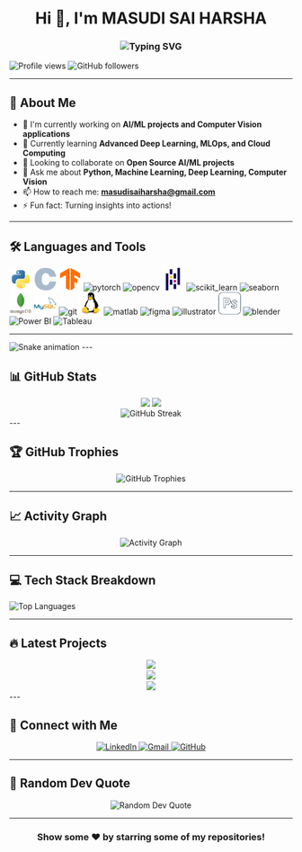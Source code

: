 <h1 align="center">Hi 👋, I'm MASUDI SAI HARSHA</h1>
<h3 align="center">
  <img src="https://readme-typing-svg.herokuapp.com/?lines=AI/ML+Developer+from+India;Python+%26+Data+Science+Enthusiast;Computer+Vision+Expert;Always+Learning+New+Things&font=Fira%20Code&center=true&width=380&height=50&duration=4000&pause=1000" alt="Typing SVG" />
</h3>

<p align="left">
  <img src="https://komarev.com/ghpvc/?username=harsha-1671&label=Profile%20views&color=0e75b6&style=flat" alt="Profile views" />
  <img src="https://img.shields.io/github/followers/harsha-1671?label=Followers&style=social" alt="GitHub followers" />
</p>

---

## 🚀 About Me

- 🔭 I'm currently working on **AI/ML projects and Computer Vision applications**
- 🌱 Currently learning **Advanced Deep Learning, MLOps, and Cloud Computing**
- 👯 Looking to collaborate on **Open Source AI/ML projects**
- 💬 Ask me about **Python, Machine Learning, Deep Learning, Computer Vision**
- 📫 How to reach me: **masudisaiharsha@gmail.com**
- ⚡ Fun fact: Turning insights into actions!

---

## 🛠️ Languages and Tools

<p align="left">
  <img src="https://raw.githubusercontent.com/devicons/devicon/master/icons/python/python-original.svg" alt="python" width="40" height="40"/>
  <img src="https://raw.githubusercontent.com/devicons/devicon/master/icons/c/c-original.svg" alt="c" width="40" height="40"/>
  <img src="https://raw.githubusercontent.com/devicons/devicon/master/icons/tensorflow/tensorflow-original.svg" alt="tensorflow" width="40" height="40"/>
  <img src="https://www.vectorlogo.zone/logos/pytorch/pytorch-icon.svg" alt="pytorch" width="40" height="40"/>
  <img src="https://www.vectorlogo.zone/logos/opencv/opencv-icon.svg" alt="opencv" width="40" height="40"/>
  <img src="https://raw.githubusercontent.com/devicons/devicon/2ae2a900d2f041da66e950e4d48052658d850630/icons/pandas/pandas-original.svg" alt="pandas" width="40" height="40"/>
  <img src="https://upload.wikimedia.org/wikipedia/commons/0/05/Scikit_learn_logo_small.svg" alt="scikit_learn" width="40" height="40"/>
  <img src="https://seaborn.pydata.org/_images/logo-mark-lightbg.svg" alt="seaborn" width="40" height="40"/>
  <img src="https://raw.githubusercontent.com/devicons/devicon/master/icons/mongodb/mongodb-original-wordmark.svg" alt="mongodb" width="40" height="40"/>
  <img src="https://raw.githubusercontent.com/devicons/devicon/master/icons/mysql/mysql-original-wordmark.svg" alt="mysql" width="40" height="40"/>
  <img src="https://www.vectorlogo.zone/logos/git-scm/git-scm-icon.svg" alt="git" width="40" height="40"/>
  <img src="https://raw.githubusercontent.com/devicons/devicon/master/icons/linux/linux-original.svg" alt="linux" width="40" height="40"/>
  <img src="https://upload.wikimedia.org/wikipedia/commons/2/21/Matlab_Logo.png" alt="matlab" width="40" height="40"/>
  <img src="https://www.vectorlogo.zone/logos/figma/figma-icon.svg" alt="figma" width="40" height="40"/>
  <img src="https://www.vectorlogo.zone/logos/adobe_illustrator/adobe_illustrator-icon.svg" alt="illustrator" width="40" height="40"/>
  <img src="https://raw.githubusercontent.com/devicons/devicon/master/icons/photoshop/photoshop-line.svg" alt="photoshop" width="40" height="40"/>
  <img src="https://download.blender.org/branding/community/blender_community_badge_white.svg" alt="blender" width="40" height="40"/>
  <!-- Power BI -->
  <img src="https://uxwing.com/wp-content/themes/uxwing/download/brands-and-social-media/power-bi-icon.svg" alt="Power BI" width="40" height="40" />

  <!-- Tableau -->
  <img src="https://www.tableau.com/themes/custom/tableau_www/logo.v2.svg" alt="Tableau" width="100" height="100" />
</p>

---
<img src="https://raw.githubusercontent.com/HARSHA-1671/HARSHA-1671/output/snake.yml" alt="Snake animation" />
---

## 📊 GitHub Stats

<div align="center">
  <img height="180em" src="https://github-readme-stats.vercel.app/api?username=harsha-1671&show_icons=true&theme=tokyonight&include_all_commits=true&count_private=true" />
  <img height="180em" src="https://github-readme-stats.vercel.app/api/top-langs/?username=harsha-1671&layout=compact&langs_count=8&theme=tokyonight&hide=jupyter%20notebook,html,css&custom_title=Most%20Used%20Languages"/>
</div>

<div align="center">
  <img src="https://github-readme-streak-stats.herokuapp.com/?user=harsha-1671&theme=tokyonight" alt="GitHub Streak" />
</div>
---

## 🏆 GitHub Trophies

<div align="center">
  <img src="https://github-profile-trophy.vercel.app/?username=harsha-1671&theme=tokyonight&no-frame=false&no-bg=false&margin-w=4" alt="GitHub Trophies" />
</div>

---

## 📈 Activity Graph

<div align="center">
  <img src="https://github-readme-activity-graph.vercel.app/graph?username=harsha-1671&theme=tokyo-night" alt="Activity Graph" />
</div>

---

## 💻 Tech Stack Breakdown

![Top Languages](https://github-readme-stats.vercel.app/api/top-langs/?username=harsha-1671&layout=compact&langs_count=6&theme=dark)

---

## 🔥 Latest Projects

<!-- Optional: Pin your featured repositories here -->
<div align="center">
  <a href="https://github.com/HARSHA-1671/PRACTICE-PROGRAMS">
    <img src="https://github-readme-stats.vercel.app/api/pin/?username=harsha-1671&repo=PRACTICE-PROGRAMS&theme=tokyonight" />
  </a>
</div>
<div align="center">
  <a href="https://github.com/HARSHA-1671/lane-detection-yolopv2">
    <img src="https://github-readme-stats.vercel.app/api/pin/?username=harsha-1671&repo=lane-detection-yolopv2&theme=tokyonight" />
  </a>
</div>
<div align="center">
  <a href="https://github.com/HARSHA-1671/Bit-coin-price-prediction">
    <img src="https://github-readme-stats.vercel.app/api/pin/?username=harsha-1671&repo=Bit-coin-price-prediction&theme=tokyonight" />
  </a>
</div>
---

## 🤝 Connect with Me

<div align="center">
  <a href="https://linkedin.com/in/masudi-sai-harsha-6141a8175" target="_blank" rel="noopener">
    <img src="https://img.shields.io/badge/LinkedIn-0077B5?style=for-the-badge&logo=linkedin&logoColor=white" alt="LinkedIn" />
  </a>
  <a href="mailto:masudisaiharsha@gmail.com" target="_blank" rel="noopener">
    <img src="https://img.shields.io/badge/Gmail-D14836?style=for-the-badge&logo=gmail&logoColor=white" alt="Gmail" />
  </a>
  <a href="https://github.com/harsha-1671" target="_blank" rel="noopener">
    <img src="https://img.shields.io/badge/GitHub-100000?style=for-the-badge&logo=github&logoColor=white" alt="GitHub" />
  </a>
</div>

---

## 🎯 Random Dev Quote

<div align="center">
  <img src="https://quotes-github-readme.vercel.app/api?type=horizontal&theme=tokyonight" alt="Random Dev Quote" />
</div>

---

<div align="center">
  <h3>Show some ❤️ by starring some of my repositories!</h3>
</div>
